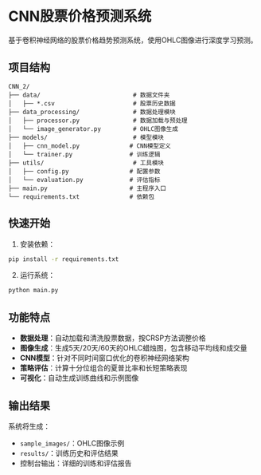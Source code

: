 # CNN股票价格预测系统

基于卷积神经网络的股票价格趋势预测系统，使用OHLC图像进行深度学习预测。

## 项目结构

```
CNN_2/
├── data/                          # 数据文件夹
│   ├── *.csv                      # 股票历史数据
├── data_processing/               # 数据处理模块
│   ├── processor.py               # 数据加载与预处理
│   └── image_generator.py         # OHLC图像生成
├── models/                        # 模型模块
│   ├── cnn_model.py              # CNN模型定义
│   └── trainer.py                # 训练逻辑
├── utils/                         # 工具模块
│   ├── config.py                 # 配置参数
│   └── evaluation.py             # 评估指标
├── main.py                       # 主程序入口
└── requirements.txt              # 依赖包
```

## 快速开始

1. 安装依赖：
```bash
pip install -r requirements.txt
```

2. 运行系统：
```bash
python main.py
```

## 功能特点

- **数据处理**：自动加载和清洗股票数据，按CRSP方法调整价格
- **图像生成**：生成5天/20天/60天的OHLC蜡烛图，包含移动平均线和成交量
- **CNN模型**：针对不同时间窗口优化的卷积神经网络架构
- **策略评估**：计算十分位组合的夏普比率和长短策略表现
- **可视化**：自动生成训练曲线和示例图像

## 输出结果

系统将生成：
- `sample_images/`：OHLC图像示例
- `results/`：训练历史和评估结果
- 控制台输出：详细的训练和评估报告 